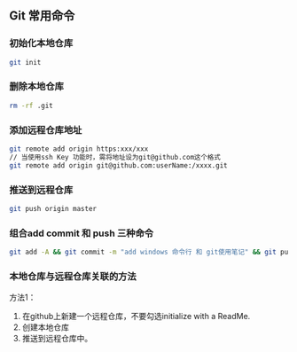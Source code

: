  ## Git 常用命令

### 初始化本地仓库

```bash
git init
```

###  删除本地仓库

```bash
rm -rf .git
```

### 添加远程仓库地址

```bash
git remote add origin https:xxx/xxx 
// 当使用ssh Key 功能时，需将地址设为git@github.com这个格式 
git remote add origin git@github.com:userName:/xxxx.git 
```

### 推送到远程仓库

```bash
git push origin master
```

### 组合add commit 和 push 三种命令

```bash
git add -A && git commit -m "add windows 命令行 和 git使用笔记" && git push origin master
```

### 本地仓库与远程仓库关联的方法

方法1：

1. 在github上新建一个远程仓库，不要勾选initialize with a ReadMe.
2. 创建本地仓库
3. 推送到远程仓库中。